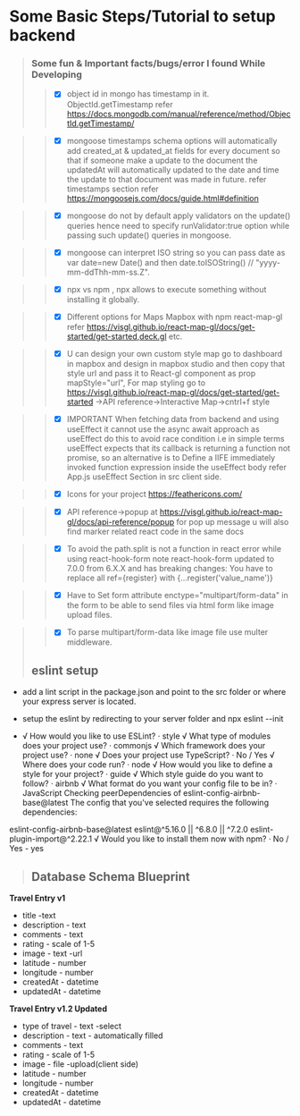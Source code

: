 # Some Basic Steps/Tutorial to setup backend

> ### Some fun & Important facts/bugs/error I found While Developing
>> - [x] object id in mongo has timestamp in it. ObjectId.getTimestamp refer https://docs.mongodb.com/manual/reference/method/ObjectId.getTimestamp/

>> - [x] mongoose timestamps schema options will automatically add created_at & updated_at fields for every document so that if someone make a update to the document the updatedAt will automatically updated to the date and time the update to that document was made in future. refer timestamps section refer https://mongoosejs.com/docs/guide.html#definition

>> - [x] mongoose do not by default apply validators on the update() queries hence need to specify runValidator:true option while passing such update() queries in mongoose.

>> - [x] mongoose can interpret ISO string so you can pass date as var date=new Date() and then date.toISOString() // "yyyy-mm-ddThh-mm-ss.Z".

>> - [x] npx vs npm , npx allows to execute something without installing it globally.

>> - [x] Different options for Maps Mapbox with npm react-map-gl refer https://visgl.github.io/react-map-gl/docs/get-started/get-started,deck.gl etc.

>> - [x] U can design your own custom style map go to dashboard in mapbox and design in mapbox studio and then copy that style url and pass it to React-gl component as prop mapStyle="url", For map styling go to https://visgl.github.io/react-map-gl/docs/get-started/get-started ->API reference->Interactive Map->cntrl+f style

>> - [x] IMPORTANT When fetching data from backend and using useEffect it cannot use the async await approach as useEffect do this to avoid race condition i.e in simple terms useEffect expects that its callback is returning a function not promise, so an alternative is to Define a IIFE immediately invoked  function expression inside the useEffect body refer App.js useEffect Section in src client side.

>> - [x] Icons for your project https://feathericons.com/

>> - [x] API reference->popup at https://visgl.github.io/react-map-gl/docs/api-reference/popup for pop up message u will also find marker related react code in the same docs

>> - [x] To avoid the path.split is not a function in react error while using react-hook-form note react-hook-form updated to 7.0.0 from 6.X.X and has breaking changes:
You have to replace all ref={register} with {...register('value_name')}

>> - [x] Have to Set form attribute enctype="multipart/form-data" in the form to be able to send files via html form like image upload files.

>> - [x] To parse multipart/form-data like image file use multer middleware.
> ## eslint setup

- add a lint script in the package.json and point to the src folder or where your express server is located.

- setup the eslint by redirecting to your server folder and npx eslint --init

- √ How would you like to use ESLint? · style
√ What type of modules does your project use? · commonjs
√ Which framework does your project use? · none
√ Does your project use TypeScript? · No / Yes
√ Where does your code run? · node
√ How would you like to define a style for your project? · guide
√ Which style guide do you want to follow? · airbnb
√ What format do you want your config file to be in? · JavaScript
Checking peerDependencies of eslint-config-airbnb-base@latest
The config that you've selected requires the following dependencies:

eslint-config-airbnb-base@latest eslint@^5.16.0 || ^6.8.0 || ^7.2.0 eslint-plugin-import@^2.22.1
√ Would you like to install them now with npm? · No / Yes - yes

> ## Database Schema Blueprint

****Travel Entry v1****

- title -text
- description - text
- comments - text
- rating - scale of 1-5
- image - text -url
- latitude - number
- longitude - number
- createdAt - datetime
- updatedAt - datetime

****Travel Entry v1.2 Updated****

- type of travel - text -select
- description - text - automatically filled
- comments - text
- rating - scale of 1-5
- image - file -upload(client side)
- latitude - number
- longitude - number
- createdAt - datetime
- updatedAt - datetime
